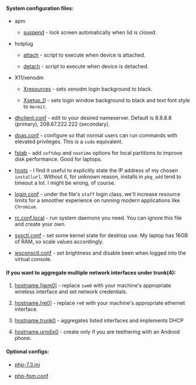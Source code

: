 #### System configuration files:

- apm

  - [suspend](https://github.com/cyril2day/OpenBSD-Environment/blob/master/config/etc/apm/suspend)
    \- lock screen automatically when lid is closed.

- hotplug

  - [attach](https://github.com/cyril2day/OpenBSD-Environment/blob/master/config/etc/hotplug/attach)
    \- script to execute when device is attached.

  - [detach](https://github.com/cyril2day/OpenBSD-Environment/blob/master/config/etc/hotplug/detach)
    \- script to execute when device is detached.

- X11/xenodm

  - [Xresources](https://github.com/cyril2day/OpenBSD-Environment/blob/master/config/etc/X11/xenodm/Xresources)
    \- sets xenodm login background to black.

  - [Xsetup_0](https://github.com/cyril2day/OpenBSD-Environment/blob/master/config/etc/X11/xenodm/Xsetup_0)
    \- sets login window background to black and text font style to `Hermit`.

- [dhclient.conf](https://github.com/cyril2day/OpenBSD-Environment/blob/master/config/etc/dhclient.conf)
  \- edit to your desired nameserver. Default is 8.8.8.8 (primary), 208.67.222.222 (secondary).

- [doas.conf](https://github.com/cyril2day/OpenBSD-Environment/blob/master/config/etc/doas.conf)
  \- configure so that normal users can run commands with elevated privileges. This is a `sudo` equivalent.

- [fstab](https://github.com/cyril2day/OpenBSD-Environment/blob/master/config/etc/fstab)
  \- add `softdep` and `noatime` options for local partitions to improve disk performance. Good for laptops.

- [hosts](https://github.com/cyril2day/OpenBSD-Environment/blob/master/config/etc/hosts)
  \- I find it useful to explicitly state the IP address of my chosen `installurl`. Without it, for unknown
  reason, installs in `pkg_add` tend to timeout a lot. I might be wrong, of course.

- [login.conf](https://github.com/cyril2day/OpenBSD-Environment/blob/master/config/etc/login.conf)
  \- under the file's `staff` login class, we'll increase resource limits for a smoother experience on running
  modern applications like `Chromium`.

- [rc.conf.local](https://github.com/cyril2day/OpenBSD-Environment/blob/master/config/etc/rc.conf.local)
  \- run system daemons you need. You can ignore this file and create your own.

- [sysctl.conf](https://github.com/cyril2day/OpenBSD-Environment/blob/master/config/etc/sysctl.conf)
  \- set some kernel state for desktop use. My laptop has 16GB of RAM, so scale values accordingly.

- [wsconsctl.conf](https://github.com/cyril2day/OpenBSD-Environment/blob/master/config/etc/wsconsctl.conf)
  \- set brightness and disable been when logged into the virtual console.

#### If you want to aggregate multiple network interfaces under trunk(4):

1. [hostname.\[iwm0\]](https://github.com/cyril2day/OpenBSD-Environment/blob/master/config/etc/hostname.iwm0)
   \- replace `iwm0` with your machine's appropriate wireless interface and set network credentials.

2. [hostname.\[re0\]](https://github.com/cyril2day/OpenBSD-Environment/blob/master/config/etc/hostname.re0)
   \- replace `re0` with your machine's appropriate ethernet interface.

3. [hostname.trunk0](https://github.com/cyril2day/OpenBSD-Environment/blob/master/config/etc/hostname.trunk0)
   \- aggregates listed interfaces and implements DHCP

4. [hostname.urndis0](https://github.com/cyril2day/OpenBSD-Environment/blob/master/config/etc/hostname.urndis0)
   \- create only if you are teethering with an Android phone.

#### Optional configs:

- [php-7.3.ini](https://github.com/cyril2day/OpenBSD-Environment/blob/master/config/etc/php-7.3.ini)

- [php-fpm.conf](https://github.com/cyril2day/OpenBSD-Environment/blob/master/config/etc/php-fpm.conf)
